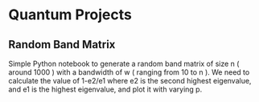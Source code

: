 # Quantum Projects
## Random Band Matrix
Simple Python notebook to generate a random band matrix of size n ( around 1000 ) with a bandwidth of w ( ranging from 10 to n ).
We need to calculate the value of 1-e2/e1 where e2 is the second highest eigenvalue, and e1 is the highest eigenvalue, and plot it with varying p.



